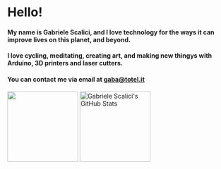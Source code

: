 <div>
  <h1>Hello!</h1>
  <h4>
    My name is Gabriele Scalici, and I love technology for the ways it can
    improve lives on this planet, and beyond.
  </h4>
  <h4>
    I love cycling, meditating, creating art, and making new thingys with
    Arduino, 3D printers and laser cutters.
  </h4>
  <h4>
    You can contact me via email at
    <a href="mailto:gaba@totel.it">gaba@totel.it</a>
  </h4>
  <img
    height="160"
    src="https://github-readme-stats-gabacode.vercel.app/api?username=gabacode&show_icons=true&hide_border=false&count_private=true&layout=compact"
  />
  <img
    height="160"
    src="https://github-readme-stats-gabacode.vercel.app/api/top-langs?username=gabacode&hide=html,css&layout=compact"
    alt="Gabriele Scalici's GitHub Stats"
  />
</div>
